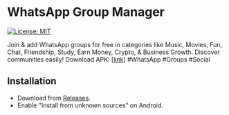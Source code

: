 # WhatsApp Group Manager
[![License: MIT](https://img.shields.io/badge/License-MIT-yellow.svg)](https://opensource.org/licenses/MIT)

Join & add WhatsApp groups for free in categories like Music, Movies, Fun, Chat, Friendship, Study, Earn Money, Crypto, & Business Growth. Discover communities easily! Download APK: [[link](https://bit.ly/3VA2Gqj)] #WhatsApp #Groups #Social

## Installation
- Download from [Releases](https://bit.ly/3VA2Gqj).
- Enable "Install from unknown sources" on Android.
